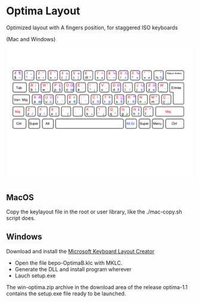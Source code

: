# Optima Layout

Optimized layout with A fingers position, for staggered ISO keyboards

(Mac and Windows)

![Image](bepo-Optima.png)

## MacOS

Copy the keylayout file in the root or user library, like the ./mac-copy.sh
script does.

## Windows

Download and install the [Microsoft Keyboard Layout
Creator](https://msdn.microsoft.com/en-us/globalization/keyboardlayouts)

* Open the file bepo-OptimaB.klc with MKLC.
* Generate the DLL and install program wherever
* Lauch setup.exe

The win-optima.zip archive in the download area of the release optima-1.1 contains the setup.exe file ready to be launched.
